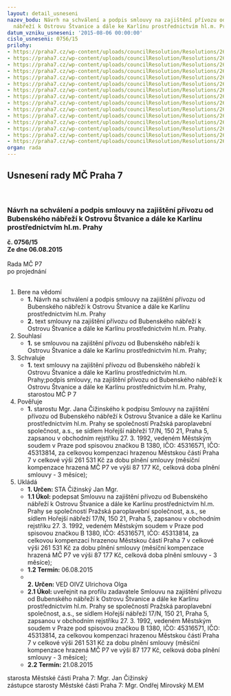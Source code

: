 ```yaml
---
layout: detail_usneseni
nazev_bodu: Návrh na schválení a podpis smlouvy na zajištění přívozu od Bubenského
  nábřeží k Ostrovu Štvanice a dále ke Karlínu prostřednictvím hl.m. Prahy
datum_vzniku_usneseni: '2015-08-06 00:00:00'
cislo_usneseni: 0756/15
prilohy:
- https://praha7.cz/wp-content/uploads/councilResolution/Resolutions/26093/51-15-1._d%c5%afvodov%c3%a1_zpr%c3%a1va.doc
- https://praha7.cz/wp-content/uploads/councilResolution/Resolutions/26093/51-15-2._smlouva_p%c5%99%c3%advoz_.doc
- https://praha7.cz/wp-content/uploads/councilResolution/Resolutions/26093/51-15-3._priloha_1_jr.xlsx
- https://praha7.cz/wp-content/uploads/councilResolution/Resolutions/26093/51-15-4._priloha_2_fin_model.xlsx
- https://praha7.cz/wp-content/uploads/councilResolution/Resolutions/26093/51-15-5._priloha_3_vypocet_nakladu.xlsx
- https://praha7.cz/wp-content/uploads/councilResolution/Resolutions/26093/51-15-6a__priloha_4_tarif_1a.pdf
- https://praha7.cz/wp-content/uploads/councilResolution/Resolutions/26093/51-15-6b__priloha_4_tarif_1b.pdf
- https://praha7.cz/wp-content/uploads/councilResolution/Resolutions/26093/51-15-7._priloha_5_spp.pdf
- https://praha7.cz/wp-content/uploads/councilResolution/Resolutions/26093/51-15-8a.priloha_6_sk_a.doc
- https://praha7.cz/wp-content/uploads/councilResolution/Resolutions/26093/51-15-8b._priloha_6_sk_b.doc
- https://praha7.cz/wp-content/uploads/councilResolution/Resolutions/26093/51-15-9._priloha_7_sazebnik_postihu.pdf
- https://praha7.cz/wp-content/uploads/councilResolution/Resolutions/26093/51-15-10._priloha_8_prukaz.pdf
- https://praha7.cz/wp-content/uploads/councilResolution/Resolutions/26093/51-15-11._vypis_z_or_dopravce.pdf
- https://praha7.cz/wp-content/uploads/councilResolution/Resolutions/26093/51-15-12._usnesen%c3%ad_rmc_%c4%8d_0121.doc
- https://praha7.cz/wp-content/uploads/councilResolution/Resolutions/26093/51-15-13._registr_pl%c3%a1tc%c5%af__dph_-_v%c3%bdpis.htm
organ: rada
---
```

<div id="ucUsn_pList" class="usn">
	<span><h2>Usnesení rady MČ Praha 7 </h2>
<br></span><div class="standBody">
<span><h3>Návrh na schválení a podpis smlouvy na zajištění přívozu od Bubenského nábřeží k Ostrovu Štvanice a dále ke Karlínu prostřednictvím hl.m. Prahy</h3></span><div class="center">
		<strong>č. 0756/15</strong><br>
	</div>
<div class="center">
		<strong>Ze dne 06.08.2015</strong><br><br>
	</div>Rada MČ P7<br> po projednání<br><br><ol>
<li>Bere na vědomí<ul>
<li>
<strong>1.</strong> Návrh na schválení a podpis smlouvy na zajištění přívozu od Bubenského nábřeží k Ostrovu Štvanice a dále ke Karlínu prostřednictvím hl.m. Prahy</li>
<li>
<strong>2.</strong> text smlouvy na zajištění přívozu od Bubenského nábřeží k Ostrovu Štvanice  a dále ke Karlínu prostřednictvím hl.m. Prahy.</li>
</ul>
</li>
<li>Souhlasí<ul><li>
<strong>1.</strong> se smlouvou na zajištění přívozu od Bubenského nábřeží k Ostrovu Štvanice  a dále ke Karlínu prostřednictvím hl.m. Prahy; </li></ul>
</li>
<li>Schvaluje<ul><li>
<strong>1.</strong> text smlouvy na zajištění přívozu od Bubenského nábřeží k Ostrovu Štvanice  a dále ke Karlínu prostřednictvím hl.m. Prahy;podpis smlouvy, na zajištění přívozu od Bubenského nábřeží k Ostrovu Štvanice  a dále ke Karlínu prostřednictvím hl.m. Prahy, starostou MČ P 7         </li></ul>
</li>
<li>Pověřuje<ul><li>
<strong>1.</strong> starostu Mgr. Jana Čižinského  k podpisu Smlouvy  na zajištění přívozu  od Bubenského nábřeží k Ostrovu Štvanice a dále ke Karlínu prostřednictvím hl.m. Prahy se společností  Pražská paroplavební společnost, a.s., se sídlem Hořejší nábřeží 17/N, 150 21, Praha 5, zapsanou v obchodním rejstříku  27. 3. 1992, vedeném Městským soudem v Praze pod spisovou značkou B 1380, IČO: 45316571, IČO: 45313814,  za celkovou kompenzaci hrazenou Městskou částí Praha 7 v celkové výši 261 531 Kč za dobu plnění smlouvy (měsíční kompenzace hrazená MČ P7 ve výši 87 177 Kč, celková doba plnění smlouvy - 3 měsíce);</li></ul>
</li>
<li>Ukládá<ul>
<li>
<strong>1. Určen: </strong>STA Čižinský Jan Mgr.</li>
<li>
<strong>1.1 Úkol: </strong>podepsat Smlouvu na zajištění přívozu od Bubenského nábřeží k Ostrovu Štvanice a dále ke Karlínu prostřednictvím hl.m. Prahy se společností  Pražská paroplavební společnost, a.s., se sídlem Hořejší nábřeží 17/N,  150 21, Praha 5, zapsanou v obchodním rejstříku 27. 3. 1992, vedeném Městským soudem v Praze pod spisovou značkou B 1380, IČO: 45316571, IČO: 45313814,  za celkovou kompenzaci hrazenou Městskou částí Praha 7 v celkové výši 261 531 Kč za dobu plnění smlouvy (měsíční kompenzace hrazená MČ P7 ve výši 87 177 Kč, celková doba plnění smlouvy - 3 měsíce); </li>
<li>
<strong>1.2 Termín: </strong>06.08.2015</li>
<li>
<strong><br>2. Určen: </strong>VED OIVZ Ulrichova Olga</li>
<li>
<strong>2.1 Úkol: </strong>uveřejnit na profilu zadavatele Smlouvu na zajištění přívozu od Bubenského nábřeží k Ostrovu Štvanice a dále ke Karlínu prostřednictvím hl.m. Prahy se společností  Pražská paroplavební společnost, a.s., se sídlem Hořejší nábřeží 17/N, 150 21, Praha 5, zapsanou v obchodním rejstříku 27. 3. 1992, vedeném Městským soudem v Praze pod spisovou značkou B 1380,  IČO: 45316571, IČO: 45313814,  za celkovou kompenzaci hrazenou Městskou částí Praha 7 v celkové výši 261 531 Kč za dobu plnění smlouvy (měsíční  kompenzace hrazená MČ P7 ve výši 87 177 Kč, celková doba plnění smlouvy - 3 měsíce);</li>
<li>
<strong>2.2 Termín: </strong>21.08.2015</li>
</ul>
</li>
</ol>starosta Městské části Praha 7: Mgr. Jan Čižinský<br>zástupce starosty Městské části Praha 7: Mgr. Ondřej Mirovský M.EM 
</div>
</div>